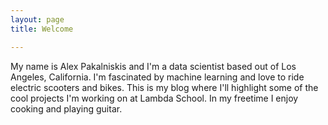 ```yaml
---
layout: page
title: Welcome

---
```


My name is Alex Pakalniskis and I'm a data scientist based out of Los Angeles, California. I'm fascinated by machine learning and love to ride electric scooters and bikes. This is my blog where I'll highlight some of the cool projects I'm working on at Lambda School. In my freetime I enjoy cooking and playing guitar.
